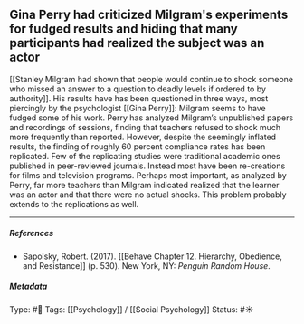 ## Gina Perry had criticized Milgram's experiments for fudged results and hiding that many participants had realized the subject was an actor  # 

[[Stanley Milgram had shown that people would continue to shock someone who missed an answer to a question to deadly levels if ordered to by authority]]. His results have has been questioned in three ways, most piercingly by the psychologist [[Gina Perry]]: Milgram seems to have fudged some of his work. Perry has analyzed Milgram’s unpublished papers and recordings of sessions, finding that teachers refused to shock much more frequently than reported. However, despite the seemingly inflated results, the finding of roughly 60 percent compliance rates has been replicated. Few of the replicating studies were traditional academic ones published in peer-reviewed journals. Instead most have been re-creations for films and television programs. Perhaps most important, as analyzed by Perry, far more teachers than Milgram indicated realized that the learner was an actor and that there were no actual shocks. This problem probably extends to the replications as well.

___

##### References

- Sapolsky, Robert. (2017). [[Behave Chapter 12. Hierarchy, Obedience, and Resistance]] (p. 530). New York, NY: _Penguin Random House_. 

##### Metadata

Type: #🔴 
Tags: [[Psychology]] / [[Social Psychology]] 
Status: #☀️ 
